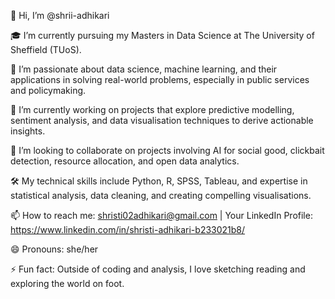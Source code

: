 👋 Hi, I’m @shrii-adhikari

🎓 I’m currently pursuing my Masters in Data Science at The University of Sheffield (TUoS).

👀 I’m passionate about data science, machine learning, and their applications in solving real-world problems, especially in public services and policymaking.

🌱 I’m currently working on projects that explore predictive modelling, sentiment analysis, and data visualisation techniques to derive actionable insights.

💞️ I’m looking to collaborate on projects involving AI for social good, clickbait detection, resource allocation, and open data analytics.

🛠️ My technical skills include Python, R, SPSS, Tableau, and expertise in statistical analysis, data cleaning, and creating compelling visualisations.

📫 How to reach me: shristi02adhikari@gmail.com | Your LinkedIn Profile: https://www.linkedin.com/in/shristi-adhikari-b233021b8/

😄 Pronouns: she/her

⚡ Fun fact: Outside of coding and analysis, I love sketching reading and exploring the world on foot.
<!---
shrii-adhikari/shrii-adhikari is a ✨ special ✨ repository because its `README.md` (this file) appears on your GitHub profile.
You can click the Preview link to take a look at your changes.
--->
